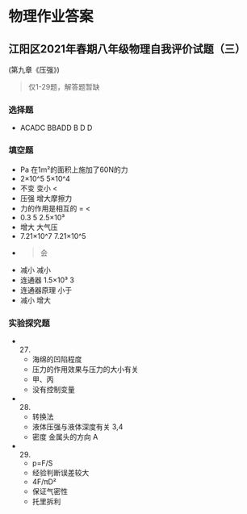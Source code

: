 # 物理作业答案
## 江阳区2021年春期八年级物理自我评价试题（三）
(第九章《压强》)
> 仅1-29题，解答题暂缺

### 选择题
- ACADC BBADD B D D

### 填空题
- Pa 在1m²的面积上施加了60N的力
- 2×10^5 5×10^4
- 不变 变小 <
- 压强 增大摩擦力
- 力的作用是相互的 = <
- 0.3 5 2.5×10³
- 增大 大气压
- 7.21×10^7 7.21×10^5
- > 会
- 减小 减小
- 连通器 1.5×10³ 3
- 连通器原理 小于
- 减小 增大

### 实验探究题
- 27.
  + 海绵的凹陷程度
  + 压力的作用效果与压力的大小有关
  + 甲、丙
  + 没有控制变量
- 28.
  + 转换法
  + 液体压强与液体深度有关 3,4
  + 密度 金属头的方向 A
- 29.
  + p=F/S
  + 经验判断误差较大
  + 4F/πD²
  + 保证气密性
  + 托里拆利
